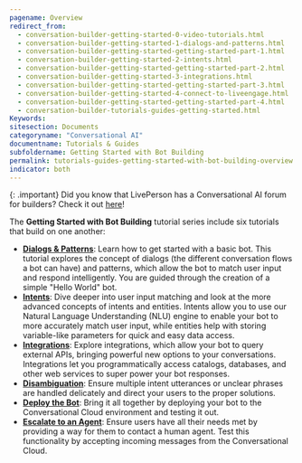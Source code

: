 ```yaml
---
pagename: Overview
redirect_from:
  - conversation-builder-getting-started-0-video-tutorials.html
  - conversation-builder-getting-started-1-dialogs-and-patterns.html
  - conversation-builder-getting-started-getting-started-part-1.html
  - conversation-builder-getting-started-2-intents.html
  - conversation-builder-getting-started-getting-started-part-2.html
  - conversation-builder-getting-started-3-integrations.html
  - conversation-builder-getting-started-getting-started-part-3.html
  - conversation-builder-getting-started-4-connect-to-liveengage.html
  - conversation-builder-getting-started-getting-started-part-4.html
  - conversation-builder-tutorials-guides-getting-started.html
Keywords:
sitesection: Documents
categoryname: "Conversational AI"
documentname: Tutorials & Guides
subfoldername: Getting Started with Bot Building
permalink: tutorials-guides-getting-started-with-bot-building-overview.html
indicator: both
---
```


{: .important}
Did you know that LivePerson has a Conversational AI forum for builders? Check it out [here](https://talkyard.livepersonai.com/)!

The **Getting Started with Bot Building** tutorial series include six tutorials that build on one another:

* **[Dialogs & Patterns](tutorials-guides-getting-started-with-bot-building-dialogs-patterns.html)**: Learn how to get started with a basic bot. This tutorial explores the concept of dialogs (the different conversation flows a bot can have) and patterns, which allow the bot to match user input and respond intelligently. You are guided through the creation of a simple "Hello World" bot.
* **[Intents](tutorials-guides-getting-started-with-bot-building-intents.html)**: Dive deeper into user input matching and look at the more advanced concepts of intents and entities. Intents allow you to use our Natural Language Understanding (NLU) engine to enable your bot to more accurately match user input, while entities help with storing variable-like parameters for quick and easy data access.
* **[Integrations](tutorials-guides-getting-started-with-bot-building-integrations.html)**: Explore integrations, which allow your bot to query external APIs, bringing powerful new options to your conversations. Integrations let you programmatically access catalogs, databases, and other web services to super power your bot responses.
* **[Disambiguation](tutorials-guides-getting-started-with-bot-building-disambiguation.html)**: Ensure multiple intent utterances or unclear phrases are handled delicately and direct your users to the proper solutions.
* **[Deploy the Bot](tutorials-guides-getting-started-with-bot-building-deploy-the-bot.html)**: Bring it all together by deploying your bot to the Conversational Cloud environment and testing it out.
* **[Escalate to an Agent](tutorials-guides-getting-started-with-bot-building-escalate-to-an-agent.html)**: Ensure users have all their needs met by providing a way for them to contact a human agent. Test this functionality by accepting incoming messages from the Conversational Cloud.
